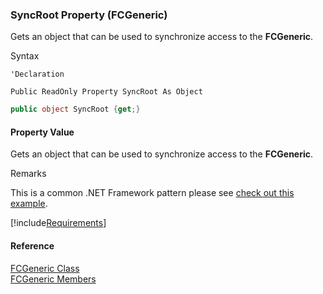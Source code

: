 ﻿### SyncRoot Property (FCGeneric)

Gets an object that can be used to synchronize access to the **FCGeneric**.

Syntax

```vbnet
'Declaration

Public ReadOnly Property SyncRoot As Object
```

```csharp
public object SyncRoot {get;}
```

#### Property Value

Gets an object that can be used to synchronize access to the **FCGeneric**.

Remarks

This is a common .NET Framework pattern please see [check out this example](ms-help://MS.NETFrameworkSDKv1.1/cpref/html/frlrfSystemCollectionsICollectionClassSyncRootTopic.htm).

[!include[Requirements](../partials/requirements.md)]

#### Reference

[FCGeneric Class](fcSDK~FChoice.Foundation.FCGeneric.md)  
[FCGeneric Members](fcSDK~FChoice.Foundation.FCGeneric_members.md)